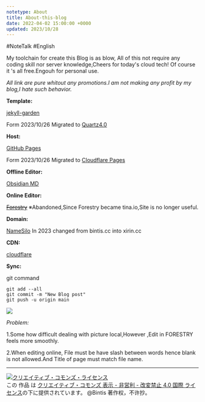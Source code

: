 ```yaml
---
notetype: About
title: About-this-blog
date: 2022-04-02 15:00:00 +0000
updated: 2023/10/28
---
```

#NoteTalk #English

  My toolchain for create this Blog is as blow, All of this not require any coding skill nor server knowledge,Cheers for today's cloud tech! Of course it 's all free.Engouh for personal use.

 _All link are pure whitout any promotions.I am not making any profit by my blog,I hate such behavior._

**Template:**

[jekyll-garden]( "https://github.com/Jekyll-Garden/jekyll-garden.github.io")

Form 2023/10/26
Migrated to 
[Quartz4.0]( "https://quartz.jzhao.xyz/")



**Host:**

[GitHub Pages]( "https://pages.github.com/")

Form 2023/10/26
Migrated to 
[Cloudflare Pages]( "https://www.cloudflare.com/ja-jp/")



**Offline Editor:**

[Obsidian MD ](https://obsidian.md/)

**Online Editor:**

~~[Forestry](https://app.forestry.io/)~~
※Abandoned,Since Forestry became tina.io,Site is no longer useful.


**Domain:**

[NameSilo](https://www.namesilo.com/)
In 2023 changed from bintis.cc into xirin.cc 

**CDN:**

[cloudflare](https://www.cloudflare.com/ "https://www.cloudflare.com/")



**Sync:**

git command

    git add --all
    git commit -m "New Blog post"
    git push -u origin main

![](/uploads/l9uj7c-8-6id-i26x-syq5n.gif)

_Problem:_

1\.Some how difficult dealing with picture local,However ,Edit in FORESTRY  feels more smoothly.

2\.When editing online, File must be have slash between words hence blank is not allowed.And Title of page must match file name.



---
<a rel="license" href="http://creativecommons.org/licenses/by-nc-nd/4.0/"><img alt="クリエイティブ・コモンズ・ライセンス" style="border-width:0" src="https://i.creativecommons.org/l/by-nc-nd/4.0/88x31.png" /></a><br />この 作品 は <a rel="license" href="http://creativecommons.org/licenses/by-nc-nd/4.0/">クリエイティブ・コモンズ 表示 - 非営利 - 改変禁止 4.0 国際 ライセンス</a>の下に提供されています。
@Bintis 著作权，不许抄。